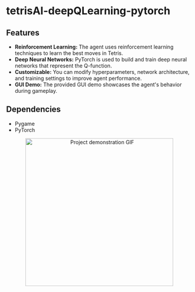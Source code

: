 # tetrisAI-deepQLearning-pytorch

## Features
- **Reinforcement Learning:** The agent uses reinforcement learning techniques to learn the best moves in Tetris.
- **Deep Neural Networks:** PyTorch is used to build and train deep neural networks that represent the Q-function.
- **Customizable:** You can modify hyperparameters, network architecture, and training settings to improve agent performance.
- **GUI Demo:** The provided GUI demo showcases the agent's behavior during gameplay.


## Dependencies
- Pygame
- PyTorch

<div align="center">
  <img src="https://github.com/olivtuo/tetrisAI-deepQLearning-pytorch/blob/main/tetrisAI-deepQLearning-pytorch.gif" alt="Project demonstration GIF" width="400">
</div>
